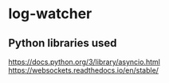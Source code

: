 # log-watcher

## Python libraries used
https://docs.python.org/3/library/asyncio.html    
https://websockets.readthedocs.io/en/stable/
